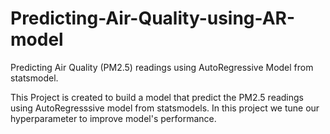 # Predicting-Air-Quality-using-AR-model

Predicting Air Quality (PM2.5) readings using AutoRegressive Model from statsmodel.

This Project is created to build a model that predict the PM2.5 readings using AutoRegresssive model from statsmodels. In this project we tune our hyperparameter to improve model's performance.
